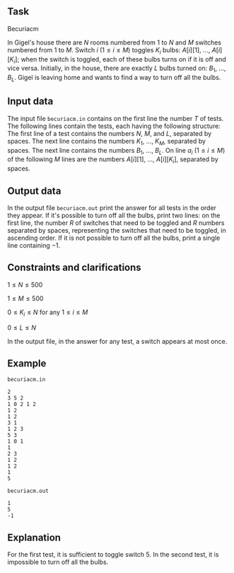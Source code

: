 ## Task

Becuriacm

In Gigel's house there are $N$ rooms numbered from $1$ to $N$ and $M$ switches numbered from $1$ to $M$. Switch $i$ ($1 \leq i \leq M$) toggles $K_i$ bulbs: $A[i][1]$, $\dots$, $A[i][K_i]$; when the switch is toggled, each of these bulbs turns on if it is off and vice versa. Initially, in the house, there are exactly $L$ bulbs turned on: $B_1$, $\dots$, $B_L$. Gigel is leaving home and wants to find a way to turn off all the bulbs.

## Input data

The input file `becuriacm.in` contains on the first line the number $T$ of tests. The following lines contain the tests, each having the following structure: The first line of a test contains the numbers $N$, $M$, and $L$, separated by spaces. The next line contains the numbers $K_1$, $\dots$, $K_M$, separated by spaces. The next line contains the numbers $B_1$, $\dots$, $B_L$. On line $a_i$ ($1 \leq i \leq M$) of the following $M$ lines are the numbers $A[i][1]$, $\dots$, $A[i][K_i]$, separated by spaces.

## Output data

In the output file `becuriacm.out` print the answer for all tests in the order they appear. If it's possible to turn off all the bulbs, print two lines: on the first line, the number $R$ of switches that need to be toggled and $R$ numbers separated by spaces, representing the switches that need to be toggled, in ascending order. If it is not possible to turn off all the bulbs, print a single line containing $-1$.

## Constraints and clarifications

$1 \leq N \leq 500$

$1 \leq M \leq 500$

$0 \leq K_i \leq N$ for any $1 \leq i \leq M$

$0 \leq L \leq N$

In the output file, in the answer for any test, a switch appears at most once.

## Example

`becuriacm.in`
```
2 
3 5 2 
1 0 2 1 2 
1 2 
1 2 
3 1 
1 2 3 
5 3 
1 0 1 
1 
2 3 
1 2 
1 2 
1 
5 
```

`becuriacm.out`
```
1
5
-1
```

## Explanation

For the first test, it is sufficient to toggle switch $5$. In the second test, it is impossible to turn off all the bulbs.